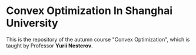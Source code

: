 # Convex Optimization In Shanghai University
This is the repository of the autumn course "Convex Optimization", which is taught by Professor **Yurii Nesterov**.